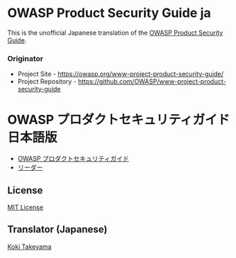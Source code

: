 # OWASP Product Security Guide ja

This is the unofficial Japanese translation of the [OWASP Product Security Guide](https://github.com/OWASP/www-project-product-security-guide).

### Originator

- Project Site - <https://owasp.org/www-project-product-security-guide/>
- Project Repository - <https://github.com/OWASP/www-project-product-security-guide>

# OWASP プロダクトセキュリティガイド 日本語版

* [OWASP プロダクトセキュリティガイド](Document/index.md)
* [リーダー](Document/leaders.md)

## License

[MIT License](https://opensource.org/license/mit/)

## Translator (Japanese)

[Koki Takeyama](https://github.com/coky-t)
